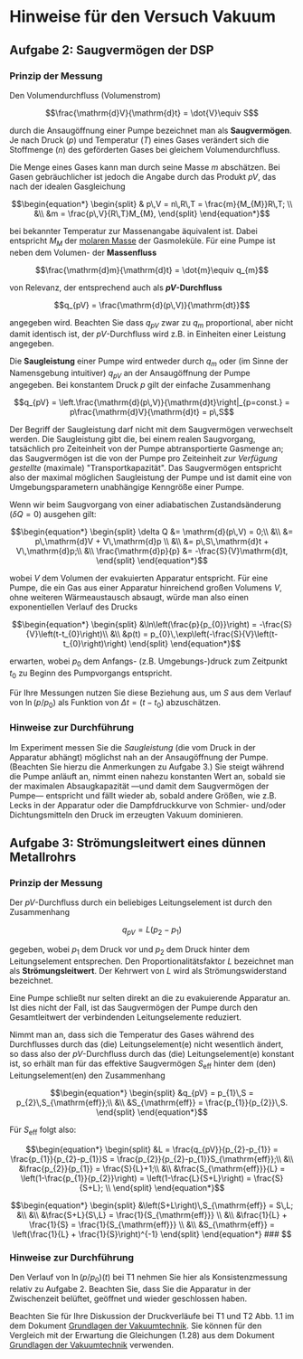 # Hinweise für den Versuch Vakuum

 

## Aufgabe 2: Saugvermögen der DSP

### Prinzip der Messung

Den Volumendurchfluss (Volumenstrom)

```math
\frac{\mathrm{d}V}{\mathrm{d}t} = \dot{V}\equiv S
```

durch die Ansaugöffnung einer Pumpe bezeichnet man als **Saugvermögen**. Je nach Druck ($p$) und Temperatur ($T$) eines Gases verändert sich die Stoffmenge ($n$) des geförderten Gases bei gleichem Volumendurchfluss.

Die Menge eines Gases kann man durch seine Masse $m$ abschätzen. Bei Gasen gebräuchlicher ist jedoch die Angabe durch das Produkt $pV$, das nach der idealen Gasgleichung 

```math
\begin{equation*}
\begin{split}
& p\,V = n\,R\,T = \frac{m}{M_{M}}R\,T; \\
&\\
&m = \frac{p\,V}{R\,T}M_{M},
\end{split}
\end{equation*}
```

bei bekannter Temperatur zur Massenangabe äquivalent ist. Dabei entspricht $M_{M}$ der [molaren Masse](https://de.wikipedia.org/wiki/Molare_Masse) der Gasmoleküle. Für eine Pumpe ist neben dem Volumen- der **Massenfluss**

```math
\frac{\mathrm{d}m}{\mathrm{d}t} = \dot{m}\equiv q_{m}
```

von Relevanz, der entsprechend auch als **$pV$-Durchfluss**

```math
q_{pV} = \frac{\mathrm{d}(p\,V)}{\mathrm{dt}}
```

angegeben wird. Beachten Sie dass $q_{pV}$ zwar zu $q_{m}$ proportional, aber nicht damit identisch ist, der $pV$-Durchfluss wird z.B. in Einheiten einer Leistung angegeben.   

Die **Saugleistung** einer Pumpe wird entweder durch $q_{m}$ oder (im Sinne der Namensgebung intuitiver) $q_{pV}$ an der Ansaugöffnung der Pumpe angegeben. Bei konstantem Druck $p$ gilt der einfache Zusammenhang 

```math
q_{pV} = \left.\frac{\mathrm{d}(p\,V)}{\mathrm{d}t}\right|_{p=const.} = p\frac{\mathrm{d}V}{\mathrm{d}t} = p\,S
```

Der Begriff der Saugleistung darf nicht mit dem Saugvermögen verwechselt werden. Die Saugleistung gibt die, bei einem realen Saugvorgang, tatsächlich pro Zeiteinheit von der Pumpe abtransportierte Gasmenge an; das Saugvermögen ist die von der Pumpe pro Zeiteinheit *zur Verfügung gestellte* (maximale) "Transportkapazität". Das Saugvermögen entspricht also der maximal möglichen Saugleistung der Pumpe und ist damit eine von Umgebungsparametern unabhängige Kenngröße einer Pumpe.

Wenn wir beim Saugvorgang von einer adiabatischen Zustandsänderung ($\delta Q=0$) ausgehen gilt: 

```math
\begin{equation*}
\begin{split}
\delta Q &= \mathrm{d}(p\,V) = 0;\\
&\\
&= p\,\mathrm{d}V  + V\,\mathrm{d}p \\
&\\
&= p\,S\,\mathrm{d}t  + V\,\mathrm{d}p;\\
&\\
\frac{\mathrm{d}p}{p} &= -\frac{S}{V}\mathrm{d}t,
\end{split}
\end{equation*}
```

wobei $V$ dem Volumen der evakuierten Apparatur entspricht. Für eine Pumpe, die ein Gas aus einer Apparatur hinreichend großen Volumens $V$, ohne weiteren Wärmeaustausch absaugt, würde man also einen exponentiellen Verlauf des Drucks 

```math
\begin{equation*}
\begin{split}
&\ln\left(\frac{p}{p_{0}}\right) = -\frac{S}{V}\left(t-t_{0}\right)\\
&\\
&p(t) = p_{0}\,\exp\left(-\frac{S}{V}\left(t-t_{0}\right)\right)
\end{split}
\end{equation*}
```

erwarten, wobei $p_{0}$ dem Anfangs- (z.B. Umgebungs-)druck zum Zeitpunkt $t_{0}$ zu Beginn des Pumpvorgangs entspricht. 

Für Ihre Messungen nutzen Sie diese Beziehung aus, um $S$ aus dem Verlauf von $\ln(p/p_{0})$ als Funktion von $\Delta t = (t - t_{0})$ abzuschätzen. 

### Hinweise zur Durchführung

Im Experiment messen Sie die *Saugleistung* (die vom Druck in der Apparatur abhängt) möglichst nah an der Ansaugöffnung der Pumpe. (Beachten Sie hierzu die Anmerkungen zu Aufgabe 3.) Sie steigt während die Pumpe anläuft an, nimmt einen nahezu konstanten Wert an, sobald sie der maximalen Absaugkapazität —und damit dem Saugvermögen der Pumpe— entspricht und fällt wieder ab, sobald andere Größen, wie z.B. Lecks in der Apparatur oder die Dampfdruckkurve von Schmier- und/oder Dichtungsmitteln den Druck im erzeugten Vakuum dominieren.  

## Aufgabe 3: Strömungsleitwert eines dünnen Metallrohrs

### Prinzip der Messung

Der $pV$-Durchfluss durch ein beliebiges Leitungselement ist durch den Zusammenhang

```math
q_{pV} = L\left(p_{2}-p_{1}\right)
```

gegeben, wobei $p_{1}$ dem Druck vor und $p_{2}$ dem Druck hinter dem Leitungselement entsprechen. Den Proportionalitätsfaktor $L$ bezeichnet man als **Strömungsleitwert**. Der Kehrwert von $L$ wird als Strömungswiderstand bezeichnet. 

Eine Pumpe schließt nur selten direkt an die zu evakuierende Apparatur an. Ist dies nicht der Fall, ist das Saugvermögen der Pumpe durch den Gesamtleitwert der verbindenden Leitungselemente reduziert. 

Nimmt man an, dass sich die Temperatur des Gases während des Durchflusses durch das (die) Leitungselement(e) nicht wesentlich ändert, so dass also der $pV$-Durchfluss durch das (die) Leitungselement(e) konstant ist, so erhält man für das effektive Saugvermögen $S_{\mathrm{eff}}$ hinter dem (den) Leitungselement(en) den Zusammenhang 

```math
\begin{equation*}
\begin{split}
&q_{pV} = p_{1}\,S = p_{2}\,S_{\mathrm{eff}};\\
&\\
&S_{\mathrm{eff}} = \frac{p_{1}}{p_{2}}\,S.
\end{split}
\end{equation*}
```

Für $S_{\mathrm{eff}}$ folgt also:

```math
\begin{equation*}
\begin{split}
&L = \frac{q_{pV}}{p_{2}-p_{1}} = \frac{p_{1}}{p_{2}-p_{1}}S = \frac{p_{2}}{p_{2}-p_{1}}S_{\mathrm{eff}};\\
&\\
&\frac{p_{2}}{p_{1}} = \frac{S}{L}+1;\\
&\\
&\frac{S_{\mathrm{eff}}}{L} = \left(1-\frac{p_{1}}{p_{2}}\right) = \left(1-\frac{L}{S+L}\right) = \frac{S}{S+L}; \\
\end{split}
\end{equation*}
```

```math
\begin{equation*}
\begin{split}
&\left(S+L\right)\,S_{\mathrm{eff}} = S\,L;
&\\
&\\
&\frac{S+L}{S\,L} = \frac{1}{S_{\mathrm{eff}}} \\
&\\
&\frac{1}{L} + \frac{1}{S} = \frac{1}{S_{\mathrm{eff}}} \\
&\\
&S_{\mathrm{eff}} = \left(\frac{1}{L} + \frac{1}{S}\right)^{-1}
\end{split}
\end{equation*}

### 
```



### Hinweise zur Durchführung

Den Verlauf von $\ln\left(p/p_{0}\right)(t)$ bei T1 nehmen Sie hier als Konsistenzmessung relativ zu Aufgabe 2. Beachten Sie, dass Sie die Apparatur in der Zwischenzeit belüftet, geöffnet und wieder geschlossen haben. 

Beachten Sie für Ihre Diskussion der Druckverläufe bei T1 und T2 Abb. 1.1 im dem Dokument [Grundlagen der Vakuumtechnik](https://git.scc.kit.edu/etp-lehre/p2-for-students/-/blob/main/Vakuum/VakuumGrundlagen.pdf). Sie können für den Vergleich mit der Erwartung die Gleichungen (1.28) aus dem Dokument [Grundlagen der Vakuumtechnik](https://git.scc.kit.edu/etp-lehre/p2-for-students/-/blob/main/Vakuum/VakuumGrundlagen.pdf) verwenden.  





 




